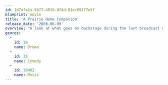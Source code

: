 ```yaml
---
id: 1d7afa2a-5b77-48f6-8f4d-01ec09177e5f
blueprint: movie
title: 'A Prairie Home Companion'
release_date: '2006-06-09'
overview: "A look at what goes on backstage during the last broadcast of America's most celebrated radio show, where singing cowboys Dusty and Lefty, a country music siren, and a host of others hold court"
genres:
  -
    id: 18
    name: Drama
  -
    id: 35
    name: Comedy
  -
    id: 10402
    name: Music
---
```

